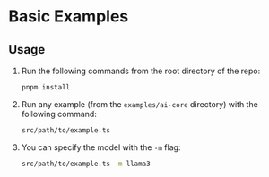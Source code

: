 # Basic Examples

## Usage

1. Run the following commands from the root directory of the repo:
    ```sh
    pnpm install
    ```
2. Run any example (from the `examples/ai-core` directory) with the following command:
    ```sh
    src/path/to/example.ts
    ```
3. You can specify the model with the `-m` flag:
    ```sh
    src/path/to/example.ts -m llama3
    ```
